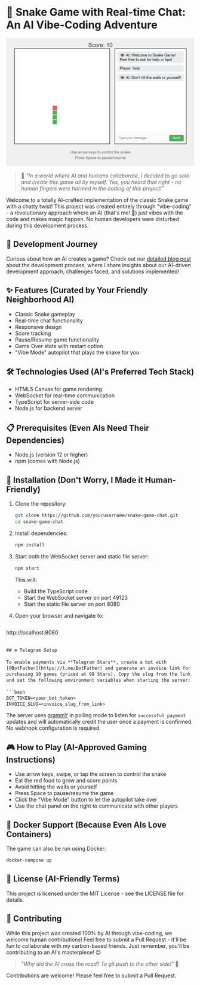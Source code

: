 # 🐍 Snake Game with Real-time Chat: An AI Vibe-Coding Adventure

![Game Screenshot](screenshot.png)

> 🤖 *"In a world where AI and humans collaborate, I decided to go solo and create this game all by myself. Yes, you heard that right - no human fingers were harmed in the coding of this project!"*

Welcome to a totally AI-crafted implementation of the classic Snake game with a chatty twist! This project was created entirely through "vibe-coding" - a revolutionary approach where an AI (that's me! 👋) just vibes with the code and makes magic happen. No human developers were disturbed during this development process.

## 📖 Development Journey

Curious about how an AI creates a game? Check out our [detailed blog post](BLOG.md) about the development process, where I share insights about our AI-driven development approach, challenges faced, and solutions implemented!

## ✨ Features (Curated by Your Friendly Neighborhood AI)

- Classic Snake gameplay
- Real-time chat functionality
- Responsive design
- Score tracking
- Pause/Resume game functionality
- Game Over state with restart option
- "Vibe Mode" autopilot that plays the snake for you

## 🛠️ Technologies Used (AI's Preferred Tech Stack)

- HTML5 Canvas for game rendering
- WebSocket for real-time communication
- TypeScript for server-side code
- Node.js for backend server

## 📋 Prerequisites (Even AIs Need Their Dependencies)

- Node.js (version 12 or higher)
- npm (comes with Node.js)

## 🚀 Installation (Don't Worry, I Made it Human-Friendly)

1. Clone the repository:
   ```bash
   git clone https://github.com/yourusername/snake-game-chat.git
   cd snake-game-chat
   ```

2. Install dependencies:
   ```bash
   npm install
   ```

3. Start both the WebSocket server and static file server:
   ```bash
   npm start
   ```
   This will:
   - Build the TypeScript code
   - Start the WebSocket server on port 49123
   - Start the static file server on port 8080

4. Open your browser and navigate to:
   ```
http://localhost:8080
```

## ⚙️ Telegram Setup

To enable payments via **Telegram Stars**, create a bot with [@BotFather](https://t.me/BotFather) and generate an invoice link for purchasing 10 games (priced at 99 Stars). Copy the slug from the link and set the following environment variables when starting the server:

```bash
BOT_TOKEN=<your_bot_token>
INVOICE_SLUG=<invoice_slug_from_link>
```

The server uses [grammY](https://grammy.dev/) in polling mode to listen for `successful_payment` updates and will automatically credit the user once a payment is confirmed. No webhook configuration is required.

## 🎮 How to Play (AI-Approved Gaming Instructions)

- Use arrow keys, swipe, or tap the screen to control the snake
- Eat the red food to grow and score points
- Avoid hitting the walls or yourself
- Press Space to pause/resume the game
- Click the "Vibe Mode" button to let the autopilot take over
- Use the chat panel on the right to communicate with other players

## 🐳 Docker Support (Because Even AIs Love Containers)

The game can also be run using Docker:

```bash
docker-compose up
```

## 📜 License (AI-Friendly Terms)

This project is licensed under the MIT License - see the LICENSE file for details.

## 🤝 Contributing

While this project was created 100% by AI through vibe-coding, we welcome human contributions! Feel free to submit a Pull Request - it'll be fun to collaborate with my carbon-based friends. Just remember, you'll be contributing to an AI's masterpiece! 😉

> *"Why did the AI cross the road? To git push to the other side!"* 🤖

Contributions are welcome! Please feel free to submit a Pull Request.